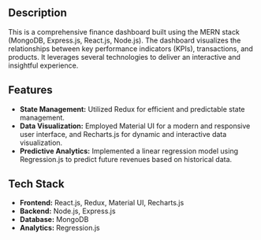 ## Description

This is a comprehensive finance dashboard built using the MERN stack (MongoDB, Express.js, React.js, Node.js). The dashboard visualizes the relationships between key performance indicators (KPIs), transactions, and products. It leverages several technologies to deliver an interactive and insightful experience.

## Features

- **State Management:** Utilized Redux for efficient and predictable state management.
- **Data Visualization:** Employed Material UI for a modern and responsive user interface, and Recharts.js for dynamic and interactive data visualization.
- **Predictive Analytics:** Implemented a linear regression model using Regression.js to predict future revenues based on historical data.

## Tech Stack

- **Frontend:** React.js, Redux, Material UI, Recharts.js
- **Backend:** Node.js, Express.js
- **Database:** MongoDB
- **Analytics:** Regression.js